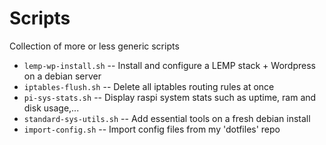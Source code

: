 # Scripts

Collection of more or less generic scripts

* `lemp-wp-install.sh` -- Install and configure a LEMP stack + Wordpress on a debian server
* `iptables-flush.sh` -- Delete all iptables routing rules at once
* `pi-sys-stats.sh` -- Display raspi system stats such as uptime, ram and disk usage,...
* `standard-sys-utils.sh` -- Add essential tools on a fresh debian install
* `import-config.sh` -- Import config files from my 'dotfiles' repo
